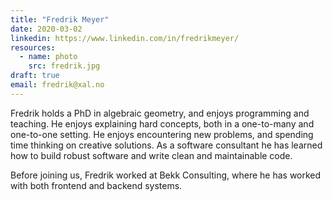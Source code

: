 ```yaml
---
title: "Fredrik Meyer"
date: 2020-03-02
linkedin: https://www.linkedin.com/in/fredrikmeyer/
resources:
  - name: photo
    src: fredrik.jpg
draft: true
email: fredrik@xal.no
---
```


Fredrik holds a PhD in algebraic geometry, and enjoys programming and teaching. He enjoys explaining hard concepts, both in a one-to-many and one-to-one setting. He enjoys encountering new problems, and spending time thinking on creative solutions. As a software consultant he has learned how to build robust software and write clean and maintainable code.

Before joining us, Fredrik worked at Bekk Consulting, where he has worked with both frontend and backend systems.
